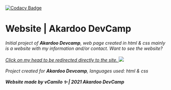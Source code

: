 
[![Codacy Badge](https://api.codacy.com/project/badge/Grade/374c5646248643f6b2f898206be17a56)](https://app.codacy.com/gh/vCamilx/website?utm_source=github.com&utm_medium=referral&utm_content=vCamilx/website&utm_campaign=Badge_Grade)

<h1>Website | Akardoo DevCamp</h1>

 <i>Initial project of <b>Akardoo Devcamp</b>, web page created in html & css mainly is a website with my information and/or contact.
 Want to see the website?</i>
<br>
<br>
<a href="https://vcamilx.github.io/website/index.html" target="_BLANK">
<i>Click on my head to be redirected directly to the site. </i>
<img src="https://minotar.net/helm/vCamilo/16.png"></img>
</a>
<br>
<br>
<i>Project created for <b>Akardoo Devcamp</b>, languages used: html & css</i>
<br>
<br>
<i><b>Website made by vCamilo ✨ | 2021 Akardoo DevCamp</b></i>
